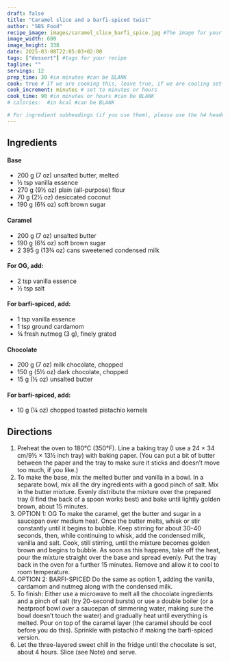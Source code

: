 ```yaml
---
draft: false
title: "Caramel slice and a barfi-spiced twist"
author: "SBS Food"
recipe_image: images/caramel_slice_barfi_spice.jpg #The image for your recipe
image_width: 600
image_height: 338
date: 2025-03-08T22:05:03+02:00
tags: ["dessert"] #tags for your recipe
tagline: ""
servings: 12
prep_time: 30 #in minutes #can be BLANK
cook: true # If we are cooking this, leave true, if we are cooling set to false
cook_increment: minutes # set to minutes or hours
cook_time: 90 #in minutes or hours #can be BLANK
# calories:  #in kcal #can be BLANK

# For ingredient subheadings (if you use them), please use the h4 header.  For print view I have those elements targeted
---
```



## Ingredients

#### Base
- 200 g (7 oz) unsalted butter, melted
- ½ tsp vanilla essence
- 270 g (9½ oz) plain (all-purpose) flour
- 70 g (2½ oz) desiccated coconut
- 190 g (6¾ oz) soft brown sugar

#### Caramel
- 200 g (7 oz) unsalted butter
- 190 g (6¾ oz) soft brown sugar
- 2 395 g (13¾ oz) cans sweetened condensed milk

#### For OG, add:
- 2 tsp vanilla essence
- ½ tsp salt

#### For barfi-spiced, add:
- 1 tsp vanilla essence
- 1 tsp ground cardamom
- ¾ fresh nutmeg (3 g), finely grated

#### Chocolate
- 200 g (7 oz) milk chocolate, chopped
- 150 g (5½ oz) dark chocolate, chopped
- 15 g (½ oz) unsalted butter

#### For barfi-spiced, add:
- 10 g (¼ oz) chopped toasted pistachio kernels

## Directions

1. Preheat the oven to 180°C (350°F). Line a baking tray (I use a 24 × 34 cm/9½ × 13½ inch tray) with baking paper. (You can put a bit of butter between the paper and the tray to make sure it sticks and doesn’t move too much, if you like.)
2. To make the base, mix the melted butter and vanilla in a bowl. In a separate bowl, mix all the dry ingredients with a good pinch of salt. Mix in the butter mixture. Evenly distribute the mixture over the prepared tray (I find the back of a spoon works best) and bake until lightly golden brown, about 15 minutes.
3. OPTION 1: OG To make the caramel, get the butter and sugar in a saucepan over medium heat. Once the butter melts, whisk or stir constantly until it begins to bubble. Keep stirring for about 30–40 seconds, then, while continuing to whisk, add the condensed milk, vanilla and salt. Cook, still stirring, until the mixture becomes golden brown and begins to bubble. As soon as this happens, take off the heat, pour the mixture straight over the base and spread evenly. Put the tray back in the oven for a further 15 minutes. Remove and allow it to cool to room temperature.
4. OPTION 2: BARFI-SPICED Do the same as option 1, adding the vanilla, cardamom and nutmeg along with the condensed milk.
5. To finish: Either use a microwave to melt all the chocolate ingredients and a pinch of salt (try 20-second bursts) or use a double boiler (or a heatproof bowl over a saucepan of simmering water, making sure the bowl doesn’t touch the water) and gradually heat until everything is melted. Pour on top of the caramel layer (the caramel should be cool before you do this). Sprinkle with pistachio if making the barfi-spiced version.
6. Let the three-layered sweet chill in the fridge until the chocolate is set, about 4 hours. Slice (see Note) and serve.